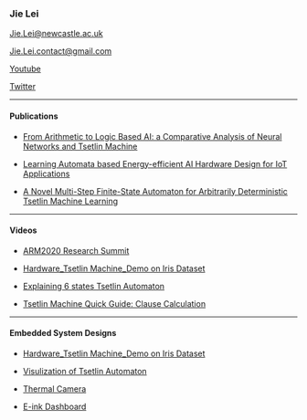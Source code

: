 
### Jie Lei

Jie.Lei@newcastle.ac.uk

Jie.Lei.contact@gmail.com

[Youtube](https://www.youtube.com/channel/UCbG3LTzpZPVncPePOpqxW9w)    

[Twitter](https://twitter.com/That_JieLei)

---
#### Publications

- [From Arithmetic to Logic Based AI: a Comparative Analysis of Neural Networks and Tsetlin Machine](https://2020.ieee-icecs.org/)

- [Learning Automata based Energy-efficient AI Hardware Design for IoT Applications](https://doi.org/10.1098/rsta.2019.0593)

- [A Novel Multi-Step Finite-State Automaton for Arbitrarily Deterministic Tsetlin Machine Learning](https://arxiv.org/abs/2007.02114)

---
#### Videos

- [ARM2020 Research Summit](https://youtu.be/N-wkgibJAZE)

- [Hardware_Tsetlin Machine_Demo on Iris Dataset](https://youtu.be/BzaPGByX-hg)

- [Explaining 6 states Tsetlin Automaton](https://youtu.be/XzWSPo7GF94)

- [Tsetlin Machine Quick Guide: Clause Calculation](https://youtu.be/Yfrt-W40LiI)


---
#### Embedded System Designs

- [Hardware_Tsetlin Machine_Demo on Iris Dataset](https://github.com/JieGH/Hardware_TM_Demo)

- [Visulization of Tsetlin Automaton](https://github.com/JieGH/The-Ruler-of-Tsetlin-Automaton)

- [Thermal Camera](https://github.com/JieGH/Thermal-Camera)

- [E-ink Dashboard](https://github.com/JieGH/Epaper-Dashboard_7.5inch)
